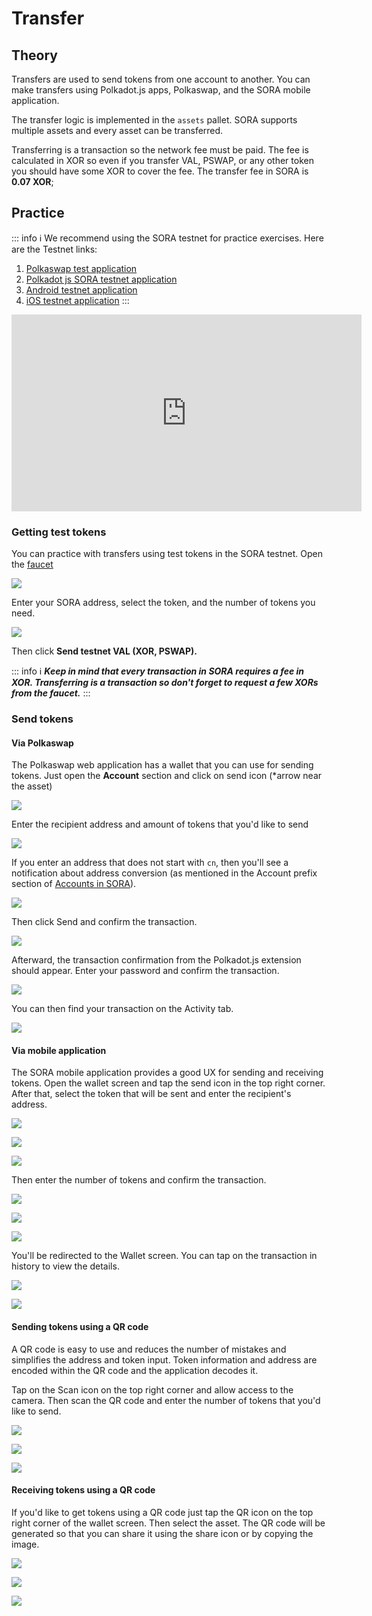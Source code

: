 # Transfer

## Theory

Transfers are used to send tokens from one account to another. You can make transfers using Polkadot.js apps, Polkaswap, and the SORA mobile application.

The transfer logic is implemented in the `assets` pallet. SORA supports multiple assets and every asset can be transferred.

Transferring is a transaction so the network fee must be paid. The fee is calculated in XOR so even if you transfer VAL, PSWAP, or any other token you should have some XOR to cover the fee. The transfer fee in SORA is **0.07 XOR**;

## Practice

::: info ℹ
We recommend using the SORA testnet for practice exercises. Here are the Testnet links:

1. [Polkaswap test application](https://test.polkaswap.io/)
2. [Polkadot js SORA testnet application](https://polkadot.js.org/apps/?rpc=wss%3A%2F%2Fws.stage.sora2.soramitsu.co.jp#/explorer)
3. [Android testnet application](https://play.google.com/store/apps/details?id=jp.co.soramitsu.sora.communitytesting&hl=en&gl=US)
4. [iOS testnet application](https://testflight.apple.com/join/670hF438)
:::

<iframe width="560" height="315" src="https://www.youtube.com/embed/RdJ6yFFl06k" title="YouTube video player" frameborder="0" allow="accelerometer; autoplay; clipboard-write; encrypted-media; gyroscope; picture-in-picture; web-share" allowfullscreen></iframe>

### Getting test tokens

You can practice with transfers using test tokens in the SORA testnet. Open the [faucet](https://testfaucet.polkaswap.io/)

![](</.gitbook/assets/Untitled (11).png>)

Enter your SORA address, select the token, and the number of tokens you need.

![](</.gitbook/assets/Untitled (1).png>)

Then click **Send testnet VAL (XOR, PSWAP).**

::: info ℹ
_**Keep in mind that every transaction in SORA requires a fee in XOR. Transferring is a transaction so don't forget to request a few XORs from the faucet.**_
:::

### **Send tokens**

#### **Via Polkaswap**

The Polkaswap web application has a wallet that you can use for sending tokens. Just open the **Account** section and click on send icon (*arrow near the asset)

![](</.gitbook/assets/Untitled (25).png>)

Enter the recipient address and amount of tokens that you'd like to send

![](</.gitbook/assets/Untitled (1) (5).png>)

If you enter an address that does not start with `cn`, then you'll see a notification about address conversion (as mentioned in the Account prefix section of [Accounts in SORA](../accounts-in-sora.md#converting-the-address-format)).

![](</.gitbook/assets/Untitled (2) (4).png>)

Then click Send and confirm the transaction.

![](</.gitbook/assets/Untitled (3) (5).png>)

Afterward, the transaction confirmation from the Polkadot.js extension should appear. Enter your password and confirm the transaction.

![](</.gitbook/assets/Untitled (4) (6).png>)

You can then find your transaction on the Activity tab.

![](</.gitbook/assets/Untitled (5) (7).png>)

#### Via mobile application

The SORA mobile application provides a good UX for sending and receiving tokens. Open the wallet screen and tap the send icon in the top right corner. After that, select the token that will be sent and enter the recipient's address.

![](/.gitbook/assets/Screenshot\_20210915-101518\_Soralution.jpg)

![](/.gitbook/assets/Screenshot\_20210915-101528\_Soralution.jpg)



![](/.gitbook/assets/Screenshot\_20210915-101539\_Soralution.jpg)

Then enter the number of tokens and confirm the transaction.

![](/.gitbook/assets/Screenshot\_20210915-101559\_Soralution.jpg)

![](/.gitbook/assets/Screenshot\_20210915-101605\_Soralution.jpg)

![](/.gitbook/assets/Screenshot\_20210915-101613\_Soralution.jpg)

You'll be redirected to the Wallet screen. You can tap on the transaction in history to view the details.

![](/.gitbook/assets/Screenshot\_20210915-101624\_Soralution.jpg)

![](/.gitbook/assets/Screenshot\_20210915-101639\_Soralution.jpg)

#### Sending tokens using a QR code

A QR code is easy to use and reduces the number of mistakes and simplifies the address and token input. Token information and address are encoded within the QR code and the application decodes it.

Tap on the Scan icon on the top right corner and allow access to the camera. Then scan the QR code and enter the number of tokens that you'd like to send.

![](/.gitbook/assets/Screenshot\_20210915-101706\_Soralution.jpg)

![](/.gitbook/assets/Screenshot\_20210915-101737\_Soralution.jpg)

![](/.gitbook/assets/Screenshot\_20210915-101748\_Soralution.jpg)

#### Receiving tokens using a QR code

If you'd like to get tokens using a QR code just tap the QR icon on the top right corner of the wallet screen. Then select the asset. The QR code will be generated so that you can share it using the share icon or by copying the image.

![](/.gitbook/assets/Screenshot\_20210915-024459\_Soralution.jpg)

![](/.gitbook/assets/Screenshot\_20210915-101755\_Soralution.jpg)

![](/.gitbook/assets/Screenshot\_20210915-101800\_Soralution.jpg)

